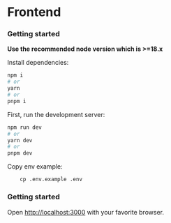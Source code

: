 # Frontend

### Getting started

**Use the recommended node version which is >=18.x**

<!--If you have [nvm](https://github.com/nvm-sh/nvm#installing-and-updating):

```shell
    nvm use
```
-->

Install dependencies:

```bash
npm i
# or
yarn
# or
pnpm i
```

First, run the development server:

```bash
npm run dev
# or
yarn dev
# or
pnpm dev
```

Copy env example:

```shell
    cp .env.example .env
```

### Getting started

Open [http://localhost:3000](http://localhost:3000) with your favorite browser.



